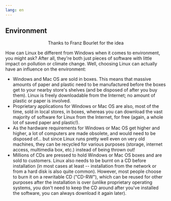 ```yaml
---
lang: en
---
```





<h2>Environment</h2>

<p align="center">Thanks to Franz Bourlet for the idea

How can Linux be different from Windows when it comes to environment,
you might ask? After all, they're both just pieces of software with
little impact on pollution or climate change. Well, choosing Linux can
actually have an influence on the environment:

<ul>

<li>Windows and Mac OS are sold in boxes. This means that massive
amounts of paper and plastic need to be manufactured before the boxes
get to your nearby store's shelves (and be disposed of after you buy
them). Linux is freely downloadable from the Internet; no amount of
plastic or paper is involved.</li>

<li>Proprietary applications for Windows or Mac OS are also, most of
the time, sold in local stores, in boxes, whereas you can download the
vast majority of software for Linux from the Internet, for free (again, 
a whole
lot of saved paper and plastic!).</li>

<li>As the hardware requirements for Windows or Mac OS get higher and
higher, a lot of computers are made obsolete, and would need to be
disposed of... but since Linux runs pretty well even on very old
machines, they can be recycled for various purposes (storage, internet
access, multimedia box, etc.) instead of being thrown out!</li>

<li>Millions of CDs are pressed to hold Windows or Mac OS boxes and are
sold to customers. Linux also needs to be burnt on a CD before
installation (in most cases at least -- installation from the network
or from a hard disk is also quite common). However, most people choose
to burn it on a rewritable CD ("CD-RW"), which can be reused for other
purposes after the installation is over (unlike proprietary operating
systems, you don't need to keep the CD around after you've installed the
software, you can always download it again later). </li>

</ul>




